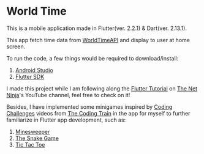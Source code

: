 # World Time

This is a mobile application made in Flutter(ver. 2.2.1) & Dart(ver. 2.13.1).

This app fetch time data from [WorldTimeAPI](http://worldtimeapi.org/) and display to user at home screen.

To run the code, a few things would be required to download/install:
1. [Android Studio](https://developer.android.com/studio)
2. [Flutter SDK](https://flutter.dev/docs/get-started/install/windows)

I made this project while I am following along the [Flutter Tutorial](https://www.youtube.com/playlist?list=PL4cUxeGkcC9jLYyp2Aoh6hcWuxFDX6PBJ) on [The Net Ninja](https://www.youtube.com/channel/UCW5YeuERMmlnqo4oq8vwUpg)'s YouTube channel, feel free to check on it!

Besides, I have implemented some minigames inspired by [Coding Challenges](https://www.youtube.com/playlist?list=PLRqwX-V7Uu6ZiZxtDDRCi6uhfTH4FilpH) videos from [The Coding Train](https://www.youtube.com/channel/UCvjgXvBlbQiydffZU7m1_aw) in the app for myself to further familiarize in Flutter app development, such as:
1. [Minesweeper](https://www.youtube.com/watch?v=LFU5ZlrR21E)
2. [The Snake Game](https://www.youtube.com/watch?v=AaGK-fj-BAM)
3. [Tic Tac Toe](https://www.youtube.com/watch?v=GTWrWM1UsnA)
